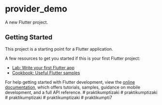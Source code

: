 # provider_demo

A new Flutter project.

## Getting Started

This project is a starting point for a Flutter application.

A few resources to get you started if this is your first Flutter project:

- [Lab: Write your first Flutter app](https://docs.flutter.dev/get-started/codelab)
- [Cookbook: Useful Flutter samples](https://docs.flutter.dev/cookbook)

For help getting started with Flutter development, view the
[online documentation](https://docs.flutter.dev/), which offers tutorials,
samples, guidance on mobile development, and a full API reference.
#   p r a k t i k u m p t i z a k i  
 #   p r a k t i k u m p t i z a k i  
 #   p r a k t i k u m p t i z a k i  
 #   p r a k t i k u m p t i z a k i  
 #   p r a k t i k u m p t i 7  
 